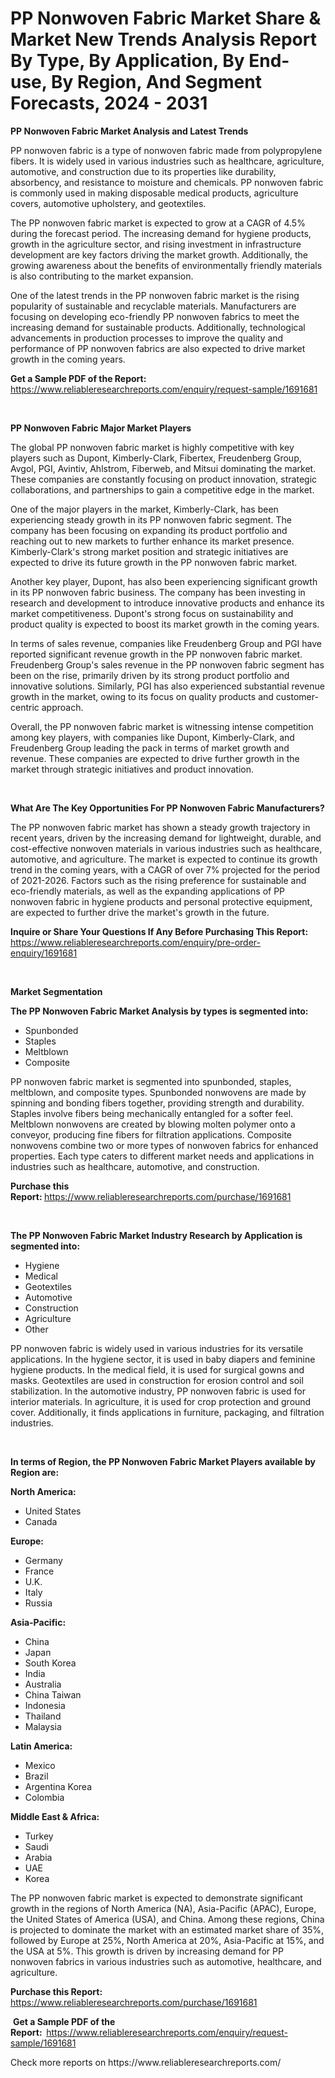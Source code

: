 <p><h1>PP Nonwoven Fabric Market Share & Market New Trends Analysis Report By Type, By Application, By End-use, By Region, And Segment Forecasts, 2024 - 2031</h1></p><p><strong>PP Nonwoven Fabric Market Analysis and Latest Trends</strong></p>
<p><p>PP nonwoven fabric is a type of nonwoven fabric made from polypropylene fibers. It is widely used in various industries such as healthcare, agriculture, automotive, and construction due to its properties like durability, absorbency, and resistance to moisture and chemicals. PP nonwoven fabric is commonly used in making disposable medical products, agriculture covers, automotive upholstery, and geotextiles.</p><p>The PP nonwoven fabric market is expected to grow at a CAGR of 4.5% during the forecast period. The increasing demand for hygiene products, growth in the agriculture sector, and rising investment in infrastructure development are key factors driving the market growth. Additionally, the growing awareness about the benefits of environmentally friendly materials is also contributing to the market expansion.</p><p>One of the latest trends in the PP nonwoven fabric market is the rising popularity of sustainable and recyclable materials. Manufacturers are focusing on developing eco-friendly PP nonwoven fabrics to meet the increasing demand for sustainable products. Additionally, technological advancements in production processes to improve the quality and performance of PP nonwoven fabrics are also expected to drive market growth in the coming years.</p></p>
<p><strong>Get a Sample PDF of the Report:&nbsp;</strong> <a href="https://www.reliableresearchreports.com/enquiry/request-sample/1691681">https://www.reliableresearchreports.com/enquiry/request-sample/1691681</a></p>
<p>&nbsp;</p>
<p><strong>PP Nonwoven Fabric Major Market Players</strong></p>
<p><p>The global PP nonwoven fabric market is highly competitive with key players such as Dupont, Kimberly-Clark, Fibertex, Freudenberg Group, Avgol, PGI, Avintiv, Ahlstrom, Fiberweb, and Mitsui dominating the market. These companies are constantly focusing on product innovation, strategic collaborations, and partnerships to gain a competitive edge in the market.</p><p>One of the major players in the market, Kimberly-Clark, has been experiencing steady growth in its PP nonwoven fabric segment. The company has been focusing on expanding its product portfolio and reaching out to new markets to further enhance its market presence. Kimberly-Clark's strong market position and strategic initiatives are expected to drive its future growth in the PP nonwoven fabric market.</p><p>Another key player, Dupont, has also been experiencing significant growth in its PP nonwoven fabric business. The company has been investing in research and development to introduce innovative products and enhance its market competitiveness. Dupont's strong focus on sustainability and product quality is expected to boost its market growth in the coming years.</p><p>In terms of sales revenue, companies like Freudenberg Group and PGI have reported significant revenue growth in the PP nonwoven fabric market. Freudenberg Group's sales revenue in the PP nonwoven fabric segment has been on the rise, primarily driven by its strong product portfolio and innovative solutions. Similarly, PGI has also experienced substantial revenue growth in the market, owing to its focus on quality products and customer-centric approach.</p><p>Overall, the PP nonwoven fabric market is witnessing intense competition among key players, with companies like Dupont, Kimberly-Clark, and Freudenberg Group leading the pack in terms of market growth and revenue. These companies are expected to drive further growth in the market through strategic initiatives and product innovation.</p></p>
<p>&nbsp;</p>
<p><strong>What Are The Key Opportunities For PP Nonwoven Fabric Manufacturers?</strong></p>
<p><p>The PP nonwoven fabric market has shown a steady growth trajectory in recent years, driven by the increasing demand for lightweight, durable, and cost-effective nonwoven materials in various industries such as healthcare, automotive, and agriculture. The market is expected to continue its growth trend in the coming years, with a CAGR of over 7% projected for the period of 2021-2026. Factors such as the rising preference for sustainable and eco-friendly materials, as well as the expanding applications of PP nonwoven fabric in hygiene products and personal protective equipment, are expected to further drive the market's growth in the future.</p></p>
<p><strong>Inquire or Share Your Questions If Any Before Purchasing This Report:</strong> <a href="https://www.reliableresearchreports.com/enquiry/pre-order-enquiry/1691681">https://www.reliableresearchreports.com/enquiry/pre-order-enquiry/1691681</a></p>
<p>&nbsp;</p>
<p><strong>Market Segmentation</strong></p>
<p><strong>The PP Nonwoven Fabric Market Analysis by types is segmented into:</strong></p>
<p><ul><li>Spunbonded</li><li>Staples</li><li>Meltblown</li><li>Composite</li></ul></p>
<p><p>PP nonwoven fabric market is segmented into spunbonded, staples, meltblown, and composite types. Spunbonded nonwovens are made by spinning and bonding fibers together, providing strength and durability. Staples involve fibers being mechanically entangled for a softer feel. Meltblown nonwovens are created by blowing molten polymer onto a conveyor, producing fine fibers for filtration applications. Composite nonwovens combine two or more types of nonwoven fabrics for enhanced properties. Each type caters to different market needs and applications in industries such as healthcare, automotive, and construction.</p></p>
<p><strong>Purchase this Report:&nbsp;</strong><a href="https://www.reliableresearchreports.com/purchase/1691681">https://www.reliableresearchreports.com/purchase/1691681</a></p>
<p>&nbsp;</p>
<p><strong>The PP Nonwoven Fabric Market Industry Research by Application is segmented into:</strong></p>
<p><ul><li>Hygiene</li><li>Medical</li><li>Geotextiles</li><li>Automotive</li><li>Construction</li><li>Agriculture</li><li>Other</li></ul></p>
<p><p>PP nonwoven fabric is widely used in various industries for its versatile applications. In the hygiene sector, it is used in baby diapers and feminine hygiene products. In the medical field, it is used for surgical gowns and masks. Geotextiles are used in construction for erosion control and soil stabilization. In the automotive industry, PP nonwoven fabric is used for interior materials. In agriculture, it is used for crop protection and ground cover. Additionally, it finds applications in furniture, packaging, and filtration industries.</p></p>
<p>&nbsp;</p>
<p><strong>In terms of Region, the PP Nonwoven Fabric Market Players available by Region are:</strong></p>
<p>
    <p> <strong> North America: </strong>
        <ul>
            <li>United States</li>
            <li>Canada</li>
        </ul>
        </p> 
    <p> <strong> Europe: </strong>
        <ul>
            <li>Germany</li>
            <li>France</li>
            <li>U.K.</li>
            <li>Italy</li>
            <li>Russia</li>
        </ul>
        </p> 
    <p> <strong> Asia-Pacific: </strong>
        <ul>
            <li>China</li>
            <li>Japan</li>
            <li>South Korea</li>
            <li>India</li>
            <li>Australia</li>
            <li>China Taiwan</li>
            <li>Indonesia</li>
            <li>Thailand</li>
            <li>Malaysia</li>
        </ul>
        </p> 
    <p> <strong> Latin America: </strong>
        <ul>
            <li>Mexico</li>
            <li>Brazil</li>
            <li>Argentina Korea</li>
            <li>Colombia</li>
        </ul>
        </p> 
    <p> <strong> Middle East & Africa: </strong>
        <ul>
            <li>Turkey</li>
            <li>Saudi</li>
            <li>Arabia</li>
            <li>UAE</li>
            <li>Korea</li>
        </ul>
    </p>
    </p>
<p><p>The PP nonwoven fabric market is expected to demonstrate significant growth in the regions of North America (NA), Asia-Pacific (APAC), Europe, the United States of America (USA), and China. Among these regions, China is projected to dominate the market with an estimated market share of 35%, followed by Europe at 25%, North America at 20%, Asia-Pacific at 15%, and the USA at 5%. This growth is driven by increasing demand for PP nonwoven fabrics in various industries such as automotive, healthcare, and agriculture.</p></p>
<p><strong>Purchase this Report: </strong><a href="https://www.reliableresearchreports.com/purchase/1691681">https://www.reliableresearchreports.com/purchase/1691681</a></p>
<p>&nbsp;<strong>Get a Sample PDF of the Report:&nbsp;&nbsp;</strong><a href="https://www.reliableresearchreports.com/enquiry/request-sample/1691681">https://www.reliableresearchreports.com/enquiry/request-sample/1691681</a></p>
<p><strong></strong></p>
<p>Check more reports on https://www.reliableresearchreports.com/</p>